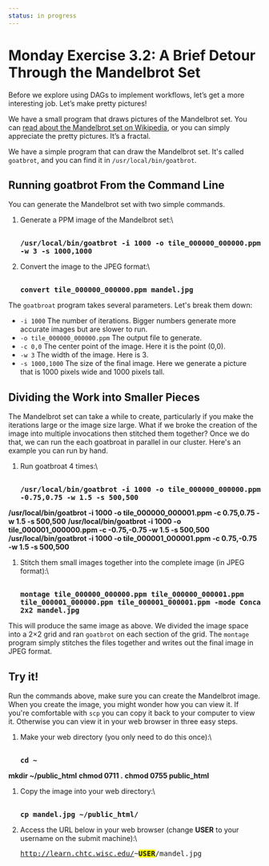 ```yaml
---
status: in progress
---
```


<style type="text/css"> pre em { font-style: normal; background-color: yellow; } pre strong { font-style: normal; font-weight: bold; color: \#008; } </style>

Monday Exercise 3.2: A Brief Detour Through the Mandelbrot Set
==============================================================

Before we explore using DAGs to implement workflows, let’s get a more interesting job. Let’s make pretty pictures!

We have a small program that draws pictures of the Mandelbrot set. You can [read about the Mandelbrot set on Wikipedia](https://en.wikipedia.org/wiki/Mandelbrot_set), or you can simply appreciate the pretty pictures. It’s a fractal.

We have a simple program that can draw the Mandelbrot set. It's called `goatbrot`, and you can find it in `/usr/local/bin/goatbrot`.

Running goatbrot From the Command Line
--------------------------------------

You can generate the Mandelbrot set with two simple commands.

1.  Generate a PPM image of the Mandelbrot set:\\ <pre class="screen"><span class="twiki-macro UCL_PROMPT_SHORT"></span> **/usr/local/bin/goatbrot -i 1000 -o tile\_000000\_000000.ppm -c 0,0 -w 3 -s 1000,1000**</pre>
2.  Convert the image to the JPEG format:\\ <pre class="screen"><span class="twiki-macro UCL_PROMPT_SHORT"></span> **convert tile\_000000\_000000.ppm mandel.jpg**</pre>

The `goatbroat` program takes several parameters. Let's break them down:

-   `-i 1000` The number of iterations. Bigger numbers generate more accurate images but are slower to run.
-   `-o tile_000000_000000.ppm` The output file to generate.
-   `-c 0,0` The center point of the image. Here it is the point (0,0).
-   `-w 3` The width of the image. Here is 3.
-   `-s 1000,1000` The size of the final image. Here we generate a picture that is 1000 pixels wide and 1000 pixels tall.

Dividing the Work into Smaller Pieces
-------------------------------------

The Mandelbrot set can take a while to create, particularly if you make the iterations large or the image size large. What if we broke the creation of the image into multiple invocations then stitched them together? Once we do that, we can run the each goatbroat in parallel in our cluster. Here's an example you can run by hand.

1.  Run goatbroat 4 times:\\ <pre class="screen"><span class="twiki-macro UCL_PROMPT_SHORT"></span> **/usr/local/bin/goatbrot -i 1000 -o tile\_000000\_000000.ppm -c -0.75,0.75 -w 1.5 -s 500,500**

<span class="twiki-macro UCL_PROMPT_SHORT"></span> **/usr/local/bin/goatbrot -i 1000 -o tile\_000000\_000001.ppm -c 0.75,0.75 -w 1.5 -s 500,500** <span class="twiki-macro UCL_PROMPT_SHORT"></span> **/usr/local/bin/goatbrot -i 1000 -o tile\_000001\_000000.ppm -c -0.75,-0.75 -w 1.5 -s 500,500** <span class="twiki-macro UCL_PROMPT_SHORT"></span> **/usr/local/bin/goatbrot -i 1000 -o tile\_000001\_000001.ppm -c 0.75,-0.75 -w 1.5 -s 500,500**</pre>

1.  Stitch them small images together into the complete image (in JPEG format):\\ <pre class="screen"><span class="twiki-macro UCL_PROMPT_SHORT"></span> **montage tile\_000000\_000000.ppm tile\_000000\_000001.ppm tile\_000001\_000000.ppm tile\_000001\_000001.ppm -mode Concatenate -tile 2x2 mandel.jpg**</pre>

This will produce the same image as above. We divided the image space into a 2×2 grid and ran `goatbrot` on each section of the grid. The `montage` program simply stitches the files together and writes out the final image in JPEG format.

Try it!
-------

Run the commands above, make sure you can create the Mandelbrot image. When you create the image, you might wonder how you can view it. If you're comfortable with `scp` you can copy it back to your computer to view it. Otherwise you can view it in your web browser in three easy steps.

1.  Make your web directory (you only need to do this once):\\ <pre class="screen"><span class="twiki-macro UCL_PROMPT_SHORT"></span> **cd ~**

<span class="twiki-macro UCL_PROMPT_SHORT"></span> **mkdir ~/public\_html** <span class="twiki-macro UCL_PROMPT_SHORT"></span> **chmod 0711 .** <span class="twiki-macro UCL_PROMPT_SHORT"></span> **chmod 0755 public\_html**</pre>

1.  Copy the image into your web directory:\\ <pre class="screen"><span class="twiki-macro UCL_PROMPT_SHORT"></span> **cp mandel.jpg ~/public\_html/**</pre>
2.  Access the URL below in your web browser (change **USER** to your username on the submit machine):\\ <pre class="file"><http://learn.chtc.wisc.edu/>~***USER***/mandel.jpg</pre>


